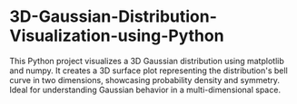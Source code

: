 # 3D-Gaussian-Distribution-Visualization-using-Python
 This Python project visualizes a 3D Gaussian distribution using matplotlib and numpy. It creates a 3D surface plot representing the distribution's bell curve in two dimensions, showcasing probability density and symmetry. Ideal for understanding Gaussian behavior in a multi-dimensional space.
